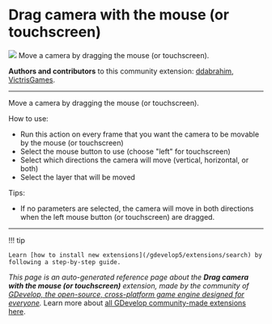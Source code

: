 # Drag camera with the mouse (or touchscreen)

<img src="https://resources.gdevelop-app.com/assets/Icons/drag-variant.svg" class="extension-icon"></img>
Move a camera by dragging the mouse (or touchscreen).

**Authors and contributors** to this community extension: [ddabrahim](https://gd.games/ddabrahim), [VictrisGames](https://gd.games/VictrisGames).

---

Move a camera by dragging the mouse (or touchscreen). 

How to use:

- Run this action on every frame that you want the camera to be movable by the mouse (or touchscreen)
- Select the mouse button to use (choose "left" for touchscreen)
- Select which directions the camera will move (vertical, horizontal, or both) 
- Select the layer that will be moved

Tips:

- If no parameters are selected, the camera will move in both directions when the left mouse button (or touchscreen) are dragged.

---

!!! tip

    Learn [how to install new extensions](/gdevelop5/extensions/search) by following a step-by-step guide.

*This page is an auto-generated reference page about the **Drag camera with the mouse (or touchscreen)** extension, made by the community of [GDevelop, the open-source, cross-platform game engine designed for everyone](https://gdevelop.io/).* Learn more about [all GDevelop community-made extensions here](/gdevelop5/extensions).